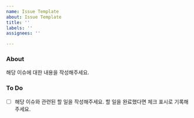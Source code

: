```yaml
---
name: Issue Template
about: Issue Template
title: ''
labels: ''
assignees: ''

---
```


### About

해당 이슈에 대한 내용을 작성해주세요.

### To Do

- [ ] 해당 이슈와 관련된 할 일을 작성해주세요. 할 일을 완료했다면 체크 표시로 기록해주세요.
